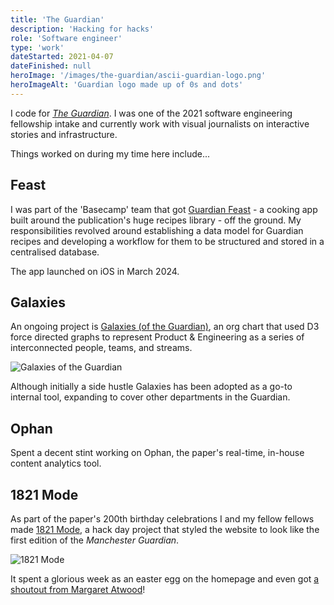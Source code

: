 ```yaml
---
title: 'The Guardian'
description: 'Hacking for hacks'
role: 'Software engineer'
type: 'work'
dateStarted: 2021-04-07
dateFinished: null
heroImage: '/images/the-guardian/ascii-guardian-logo.png'
heroImageAlt: 'Guardian logo made up of 0s and dots'
---
```


I code for [_The Guardian_](https://theguardian.com). I was one of the 2021 software engineering fellowship intake and currently work with visual journalists on interactive stories and infrastructure.

Things worked on during my time here include...

## Feast

I was part of the 'Basecamp' team that got [Guardian Feast](https://www.theguardian.com/help/insideguardian/2024/apr/17/introducing-the-feast-app) - a cooking app built around the publication's huge recipes library - off the ground. My responsibilities revolved around establishing a data model for Guardian recipes and developing a workflow for them to be structured and stored in a centralised database.

The app launched on iOS in March 2024.

## Galaxies

An ongoing project is [Galaxies (of the Guardian)](https://www.theguardian.com/info/2023/feb/03/galaxies-of-the-guardian-the-formation-of-an-irregular-org-chart), an org chart that used D3 force directed graphs to represent Product & Engineering as a series of interconnected people, teams, and streams.

![Galaxies of the Guardian](/images/the-guardian/galaxies-screenshot.png)

Although initially a side hustle Galaxies has been adopted as a go-to internal tool, expanding to cover other departments in the Guardian.

## Ophan

Spent a decent stint working on Ophan, the paper's real-time, in-house content analytics tool.

## 1821 Mode

As part of the paper's 200th birthday celebrations I and my fellow fellows made [1821 Mode](https://web.archive.org/web/20210506083228/https://1821-mode.theguardian.com/), a hack day project that styled the website to look like the first edition of the _Manchester Guardian_.

![1821 Mode](/images/the-guardian/1821-mode.webp)

It spent a glorious week as an easter egg on the homepage and even got [a shoutout from Margaret Atwood](https://twitter.com/margaretatwood/status/1390683375720189954)!
